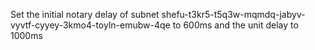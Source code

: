 Set the initial notary delay of subnet shefu-t3kr5-t5q3w-mqmdq-jabyv-vyvtf-cyyey-3kmo4-toyln-emubw-4qe to 600ms and the unit delay to 1000ms
